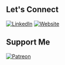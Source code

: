 ## Let's Connect
[![LinkedIn](https://img.shields.io/badge/LinkedIn-black?style=for-the-badge&logo=linkedin&logoColor=white)](https://www.linkedin.com/in/hashirsajid)
[![Website](https://img.shields.io/badge/Website-black?style=for-the-badge&logo=vercel&logoColor=white)](https://hashirsajid.vercel.app/)

## Support Me
[![Patreon](https://img.shields.io/badge/Patreon-black?style=for-the-badge&logo=patreon&logoColor=white)](https://www.patreon.com/hs96300k)
